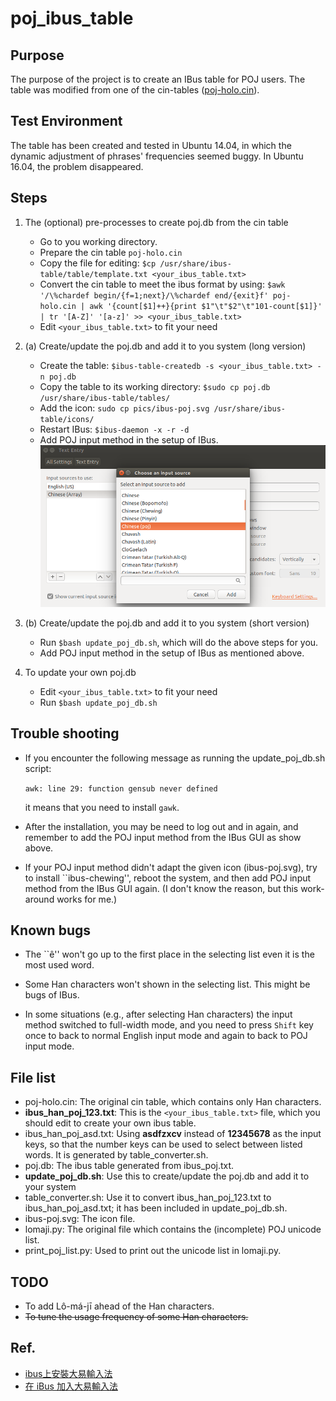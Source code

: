 # poj_ibus_table

## Purpose
The purpose of the project is to create an IBus table for POJ users.
The table was modified from one of the cin-tables ([poj-holo.cin](https://github.com/chinese-opendesktop/cin-tables)).

## Test Environment
The table has been created and tested in Ubuntu 14.04, 
in which the dynamic adjustment of phrases' frequencies seemed buggy.
In Ubuntu 16.04, the problem disappeared.

## Steps

1. The (optional) pre-processes to create poj.db from the cin table 

    * Go to you working directory.
    * Prepare the cin table `poj-holo.cin`
    * Copy the file for editing:
      `$cp /usr/share/ibus-table/table/template.txt <your_ibus_table.txt>`
    * Convert the cin table to meet the ibus format by using:
      `$awk '/\%chardef begin/{f=1;next}/\%chardef end/{exit}f' poj-holo.cin | awk '{count[$1]++}{print $1"\t"$2"\t"101-count[$1]}' | tr '[A-Z]' '[a-z]' >> <your_ibus_table.txt>`
    * Edit `<your_ibus_table.txt>` to fit your need

2. (a) Create/update the poj.db and add it to you system (long version)

    * Create the table:
      `$ibus-table-createdb -s <your_ibus_table.txt> -n poj.db`
    * Copy the table to its working directory:
      `$sudo cp poj.db /usr/share/ibus-table/tables/`
    * Add the icon:
      `sudo cp pics/ibus-poj.svg /usr/share/ibus-table/icons/`
    * Restart IBus:
      `$ibus-daemon -x -r -d`
    * Add POJ input method in the setup of IBus.
      ![add poj in ibus](pics/add_poj_in_ibus.png)

2. (b) Create/update the poj.db and add it to you system (short version)

    * Run `$bash update_poj_db.sh`, which will do the above steps for you.
    * Add POJ input method in the setup of IBus as mentioned above.

3. To update your own poj.db

    * Edit `<your_ibus_table.txt>` to fit your need
    * Run `$bash update_poj_db.sh`
 

## Trouble shooting

* If you encounter the following message as running the update_poj_db.sh script:

  `awk: line 29: function gensub never defined` 
  
  it means that you need to install `gawk`.

* After the installation, you may be need to log out and in again, and remember to add the POJ input method from the IBus GUI as show above.

* If your POJ input method didn't adapt the given icon (ibus-poj.svg), try to install ``ibus-chewing'', reboot the system, and then add POJ input method from the IBus GUI again. (I don't know the reason, but this work-around works for me.)

## Known bugs

* The ``ê'' won't go up to the first place in the selecting list even it is the most used word.

* Some Han characters won't shown in the selecting list. This might be bugs of IBus.

* In some situations (e.g., after selecting Han characters) the input method switched to full-width mode, and you need to press `Shift` key once to back to normal English input mode and again to back to POJ input mode.

## File list
* poj-holo.cin: The original cin table, which contains only Han characters.
* **ibus_han_poj_123.txt**: This is the `<your_ibus_table.txt>` file, which you should edit to create your own ibus table.
* ibus_han_poj_asd.txt: Using **asdfzxcv** instead of **12345678** as the input keys, so that the number keys can be used to select between listed words. It is generated by table_converter.sh.
* poj.db: The ibus table generated from ibus_poj.txt.
* **update_poj_db.sh**: Use this to create/update the poj.db and add it to your system
* table_converter.sh: Use it to convert ibus_han_poj_123.txt to ibus_han_poj_asd.txt; it has been included in update_poj_db.sh.
* ibus-poj.svg: The icon file.
* lomaji.py: The original file which contains the (incomplete) POJ unicode list.
* print_poj_list.py: Used to print out the unicode list in lomaji.py.

## TODO
* To add Lô-má-jī ahead of the Han characters.
* <s>To tune the usage frequency of some Han characters.</s>

## Ref.
* [ibus上安裝大易輸入法](http://120.114.52.240/~T093000298/blog?node=000000103)
* [在 iBus 加入大易輸入法](http://jamyy.us.to/blog/2013/12/5653.html)

